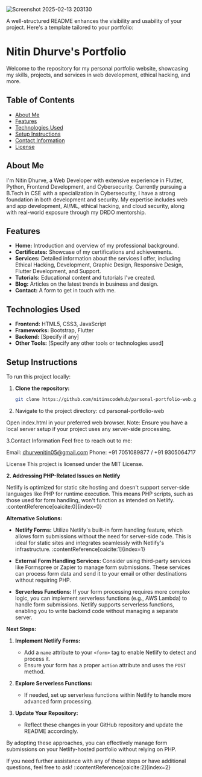 ![Screenshot 2025-02-13 203130](https://github.com/user-attachments/assets/69b8be4d-f18a-46e4-aaa0-952b1cec6281)

A well-structured README enhances the visibility and usability of your project. Here's a template tailored to your portfolio:
# Nitin Dhurve's Portfolio

Welcome to the repository for my personal portfolio website, showcasing my skills, projects, and services in web development, ethical hacking, and more.

## Table of Contents

- [About Me](#about-me)
- [Features](#features)
- [Technologies Used](#technologies-used)
- [Setup Instructions](#setup-instructions)
- [Contact Information](#contact-information)
- [License](#license)

## About Me

I'm Nitin Dhurve, a Web Developer with extensive experience in Flutter, Python, Frontend Development, and Cybersecurity. Currently pursuing a B.Tech in CSE with a specialization in Cybersecurity, I have a strong foundation in both development and security. My expertise includes web and app development, AI/ML, ethical hacking, and cloud security, along with real-world exposure through my DRDO mentorship.

## Features

- **Home:** Introduction and overview of my professional background.
- **Certificates:** Showcase of my certifications and achievements.
- **Services:** Detailed information about the services I offer, including Ethical Hacking, Development, Graphic Design, Responsive Design, Flutter Development, and Support.
- **Tutorials:** Educational content and tutorials I've created.
- **Blog:** Articles on the latest trends in business and design.
- **Contact:** A form to get in touch with me.

## Technologies Used

- **Frontend:** HTML5, CSS3, JavaScript
- **Frameworks:** Bootstrap, Flutter
- **Backend:** [Specify if any]
- **Other Tools:** [Specify any other tools or technologies used]

## Setup Instructions

To run this project locally:

1. **Clone the repository:**
   ```bash
   git clone https://github.com/nitinscodehub/parsonal-portfolio-web.git

2. Navigate to the project directory:
cd parsonal-portfolio-web

Open index.html in your preferred web browser.
Note: Ensure you have a local server setup if your project uses any server-side processing.

3.Contact Information
Feel free to reach out to me:

Email: dhurvenitin05@gmail.com
Phone: +91 7051089877 / +91 9305064717

License
This project is licensed under the MIT License.


**2. Addressing PHP-Related Issues on Netlify**

Netlify is optimized for static site hosting and doesn't support server-side languages like PHP for runtime execution. This means PHP scripts, such as those used for form handling, won't function as intended on Netlify. :contentReference[oaicite:0]{index=0}

**Alternative Solutions:**

- **Netlify Forms:** Utilize Netlify's built-in form handling feature, which allows form submissions without the need for server-side code. This is ideal for static sites and integrates seamlessly with Netlify's infrastructure. :contentReference[oaicite:1]{index=1}

- **External Form Handling Services:** Consider using third-party services like Formspree or Zapier to manage form submissions. These services can process form data and send it to your email or other destinations without requiring PHP.

- **Serverless Functions:** If your form processing requires more complex logic, you can implement serverless functions (e.g., AWS Lambda) to handle form submissions. Netlify supports serverless functions, enabling you to write backend code without managing a separate server.

**Next Steps:**

1. **Implement Netlify Forms:**
   - Add a `name` attribute to your `<form>` tag to enable Netlify to detect and process it.
   - Ensure your form has a proper `action` attribute and uses the `POST` method.

2. **Explore Serverless Functions:**
   - If needed, set up serverless functions within Netlify to handle more advanced form processing.

3. **Update Your Repository:**
   - Reflect these changes in your GitHub repository and update the README accordingly.

By adopting these approaches, you can effectively manage form submissions on your Netlify-hosted portfolio without relying on PHP.

If you need further assistance with any of these steps or have additional questions, feel free to ask!
::contentReference[oaicite:2]{index=2}
 
